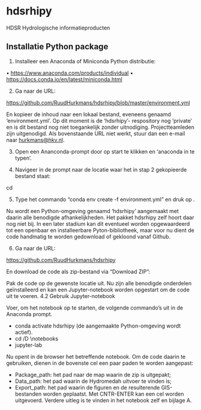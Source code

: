 # hdsrhipy
HDSR Hydrologische informatieproducten


## Installatie Python package

1.	Installeer een Anaconda of Miniconda Python distributie:

•	https://www.anaconda.com/products/individual
•	https://docs.conda.io/en/latest/miniconda.html


2.	Ga naar de URL: 

https://github.com/RuudHurkmans/hdsrhipy/blob/master/environment.yml

En kopieer de inhoud naar een lokaal bestand, eveneens genaamd ‘environment.yml’. Op dit moment is de ‘hdsrhipy’- respository nog ‘private’ en is dit bestand nog niet toegankelijk zonder uitnodiging. Projectteamleden zijn uitgenodigd. Als bovenstaande URL niet werkt, stuur dan een e-mail naar hurkmans@hkv.nl.

3.	Open een Ananconda-prompt door op start te klikken en ‘anaconda in te typen’.

4.	Navigeer in de prompt naar de locatie waar het in stap 2 gekopieerde bestand staat:

cd <pad naar environment.yml>

5.	Type het commando “conda env create -f environment.yml” en druk op <ENTER>.

Nu wordt een Python-omgeving genaamd ‘hdsrhipy’ aangemaakt met daarin alle benodigde afhankelijkheden. Het pakket hdsrhipy zelf hoort daar nog niet bij. In een later stadium kan dit eventueel worden opgewaardeerd tot een openbaar en installeerbare Pyton-bibliotheek, maar voor nu dient de code handmatig te worden gedownload of gekloond vanaf Github. 

6.	Ga naar de URL:

https://github.com/RuudHurkmans/hdsrhipy

En download de code als zip-bestand via “Download ZIP”:
 
Pak de code op de gewenste locatie uit. Nu zijn alle benodigde onderdelen geïnstalleerd en kan een Jupyter-notebook worden opgestart om de code uit te voeren.
4.2	Gebruik Jupyter-notebook

Voer, om het notebook op te starten, de volgende commando’s uit in de Anaconda prompt.

-	conda activate hdsrhipy (de aangemaakte Python-omgeving wordt actief).
-	cd /D <PAD NAAR UITEPAKTE ZIP>\notebooks
-	jupyter-lab

Nu opent in de browser het betreffende notebook. Om de code daarin te gebruiken, dienen in de bovenste cel een paar paden te worden aangepast:
-	Package_path: het pad naar de map waarin de zip is uitgepakt;
-	Data_path: het pad waarin de Hydromedah uitvoer te vinden is;
-	Export_path: het pad waarin de figuren en de resulterende GIS-bestanden worden geplaatst. 
Met CNTR-ENTER kan een cel worden uitgevoerd. Verdere uitleg is te vinden in het notebook zelf en bijlage A.
